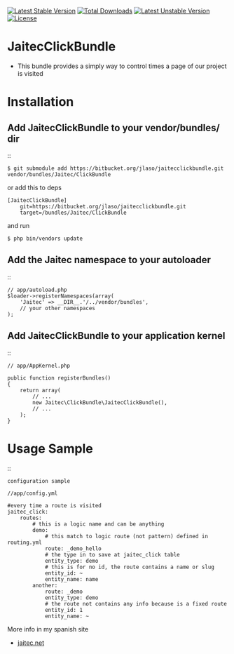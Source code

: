 [![Latest Stable Version](https://poser.pugx.org/jlaso/visit-control-bundle/v/stable.svg)](https://packagist.org/packages/jlaso/visit-control-bundle) [![Total Downloads](https://poser.pugx.org/jlaso/visit-control-bundle/downloads.svg)](https://packagist.org/packages/jlaso/visit-control-bundle) [![Latest Unstable Version](https://poser.pugx.org/jlaso/visit-control-bundle/v/unstable.svg)](https://packagist.org/packages/jlaso/visit-control-bundle) [![License](https://poser.pugx.org/jlaso/visit-control-bundle/license.svg)](https://packagist.org/packages/jlaso/visit-control-bundle)

JaitecClickBundle
=================

- This bundle provides a simply way to control times a page of our project is visited


Installation
============

Add JaitecClickBundle to your vendor/bundles/ dir
------------------------------------------

::

    $ git submodule add https://bitbucket.org/jlaso/jaitecclickbundle.git vendor/bundles/Jaitec/ClickBundle

or add this to deps

    [JaitecClickBundle]    
        git=https://bitbucket.org/jlaso/jaitecclickbundle.git
        target=/bundles/Jaitec/ClickBundle


and run 

    $ php bin/vendors update

Add the Jaitec namespace to your autoloader
-------------------------------------------

::

    // app/autoload.php
    $loader->registerNamespaces(array(
        'Jaitec' => __DIR__.'/../vendor/bundles',
        // your other namespaces
    );

Add JaitecClickBundle to your application kernel
------------------------------------------

::

    // app/AppKernel.php

    public function registerBundles()
    {
        return array(
            // ...
            new Jaitec\ClickBundle\JaitecClickBundle(),
            // ...
        );
    }



Usage Sample
==========
::

    configuration sample

    //app/config.yml

    #every time a route is visited
    jaitec_click:
        routes:
            # this is a logic name and can be anything
            demo:
                # this match to logic route (not pattern) defined in routing.yml
                route: _demo_hello
                # the type in to save at jaitec_click table
                entity_type: demo
                # this is for no id, the route contains a name or slug
                entity_id: ~
                entity_name: name
            another:
                route: _demo
                entity_type: demo
                # the route not contains any info because is a fixed route
                entity_id: 1
                entity_name: ~



More info in my spanish site

- [jaitec.net][1]


[1]: http://jaitec.net/blog/control-simple-de-las-paginas-visitadas-en-tu-sitio-symfony2/
